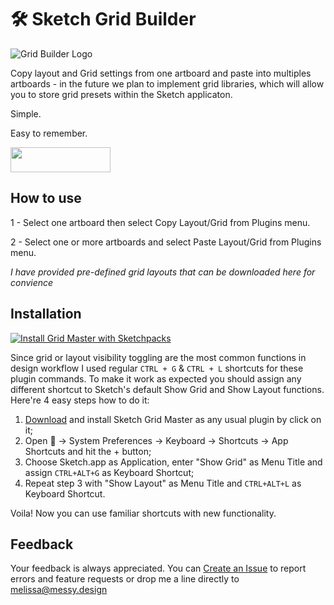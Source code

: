 # 🛠 Sketch Grid Builder

![Grid Builder Logo](/images/Logo.png?raw=true "Grid Buidler Logo")

Copy layout and Grid settings from one artboard and paste into multiples artboards - in the future we plan to implement grid libraries, which will allow you to store grid presets within the Sketch applicaton.

Simple.

Easy to remember.

<a href="http://bit.ly/SketchRunnerWebsite">
  <img width="160" height="40" src="http://sketchrunner.com/img/badge%5Fblue.png" >
</a>

## How to use
1 - Select one artboard then select Copy Layout/Grid from Plugins menu.

2 - Select one or more artboards and select Paste Layout/Grid from Plugins menu.

*I have provided pre-defined grid layouts that can be downloaded here for convience*

## Installation
[![Install Grid Master with Sketchpacks](http://sketchpacks-com.s3.amazonaws.com/assets/badges/sketchpacks-badge-install.png "Install Grid Master with Sketchpacks")]()

Since grid or layout visibility toggling are the most common functions in design workflow I used regular `CTRL + G` & `CTRL + L` shortcuts for these plugin commands. To make it work as expected you should assign any different shortcut to Sketch's default Show Grid and Show Layout functions. Here're 4 easy steps how to do it:

1. [Download](https://github.com/exevil/sketch-grid-master/archive/master.zip) and install Sketch Grid Master as any usual plugin by click on it;
2. Open  → System Preferences → Keyboard → Shortcuts → App Shortcuts and hit the + button;
3. Choose Sketch.app as Application, enter "Show Grid" as Menu Title and assign `CTRL+ALT+G` as Keyboard Shortcut;
4. Repeat step 3 with "Show Layout" as Menu Title and `CTRL+ALT+L` as Keyboard Shortcut.

Voila! Now you can use familiar shortcuts with new functionality.

## Feedback
Your feedback is always appreciated. You can [Create an Issue](https://github.com/messydesign/sketch-grid-builder/issues/new) to report errors and feature requests or drop me a line directly to [melissa@messy.design](mailto:melissa@messy.design?Subject=Grid%20Builder%20Feedback)

